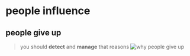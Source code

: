 # people influence

## people give up
> you should **detect** and **manage** that reasons
![why people give up](https://i.ibb.co/2FxBSBJ/why-people-give-up.jpg)
